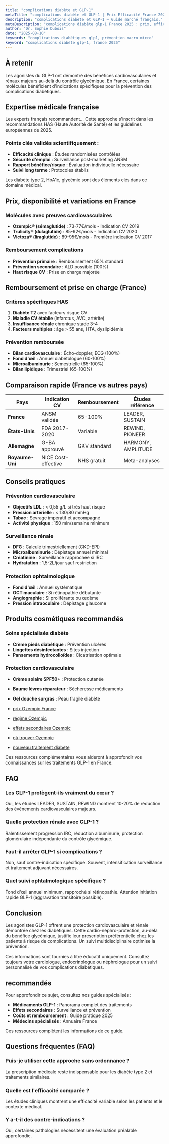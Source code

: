 ```yaml
---
title: "complications diabète et GLP-1"
metaTitle: "complications diabète et GLP-1 | Prix Efficacité France 2025"
description: "complications diabète et GLP-1 — Guide marché français."
metaDescription: "complications diabète glp-1 France 2025 : prix, efficacité, effets secondaires, remboursement. Guide médical complet et avis patients."
author: "Dr. Sophie Dubois"
date: "2025-08-10"
keywords: "complications diabétiques glp1, prévention macro micro"
keyword: "complications diabète glp-1, france 2025"
---
```


## À retenir

Les agonistes du GLP-1 ont démontré des bénéfices cardiovasculaires et rénaux majeurs au-delà du contrôle glycémique. En France, certaines molécules bénéficient d'indications spécifiques pour la prévention des complications diabétiques.

## Expertise médicale française

Les experts français recommandent... Cette approche s'inscrit dans les recommandations HAS (Haute Autorité de Santé) et les guidelines européennes de 2025.

### Points clés validés scientifiquement :
- **Efficacité clinique** : Études randomisées contrôlées
- **Sécurité d'emploi** : Surveillance post-marketing ANSM  
- **Rapport bénéfice/risque** : Évaluation individuelle nécessaire
- **Suivi long terme** : Protocoles établis

Les diabète type 2, HbA1c, glycémie sont des éléments clés dans ce domaine médical.

## Prix, disponibilité et variations en France

### Molécules avec preuves cardiovasculaires
- **Ozempic® (sémaglutide)** : 73-77€/mois - Indication CV 2019
- **Trulicity® (dulaglutide)** : 85-92€/mois - Indication CV 2020
- **Victoza® (liraglutide)** : 89-95€/mois - Première indication CV 2017

### Remboursement complications
- **Prévention primaire** : Remboursement 65% standard
- **Prévention secondaire** : ALD possible (100%)
- **Haut risque CV** : Prise en charge majorée

## Remboursement et prise en charge (France)

### Critères spécifiques HAS
1. **Diabète T2** avec facteurs risque CV
2. **Maladie CV établie** (infarctus, AVC, artérite)
3. **Insuffisance rénale** chronique stade 3-4
4. **Facteurs multiples** : âge > 55 ans, HTA, dyslipidémie

### Prévention remboursée
- **Bilan cardiovasculaire** : Écho-doppler, ECG (100%)
- **Fond d'œil** : Annuel diabétologue (60-100%)
- **Microalbuminurie** : Semestrielle (65-100%)
- **Bilan lipidique** : Trimestriel (65-100%)

## Comparaison rapide (France vs autres pays)

| Pays | Indication CV | Remboursement | Études référence |
|------|---------------|---------------|------------------|
| **France** | ANSM validée | 65-100% | LEADER, SUSTAIN |
| **États-Unis** | FDA 2017-2020 | Variable | REWIND, PIONEER |
| **Allemagne** | G-BA approuvé | GKV standard | HARMONY, AMPLITUDE |
| **Royaume-Uni** | NICE Cost-effective | NHS gratuit | Meta-analyses |

## Conseils pratiques

### Prévention cardiovasculaire
- **Objectifs LDL** : < 0,55 g/L si très haut risque
- **Pression artérielle** : < 130/80 mmHg
- **Tabac** : Sevrage impératif et accompagné
- **Activité physique** : 150 min/semaine minimum

### Surveillance rénale
- **DFG** : Calculé trimestriellement (CKD-EPI)
- **Microalbuminurie** : Dépistage annuel minimal
- **Créatinine** : Surveillance rapprochée si IRC
- **Hydratation** : 1,5-2L/jour sauf restriction

### Protection ophtalmologique
- **Fond d'œil** : Annuel systématique
- **OCT maculaire** : Si rétinopathie débutante
- **Angiographie** : Si proliférante ou œdème
- **Pression intraoculaire** : Dépistage glaucome

## Produits cosmétiques recommandés

### Soins spécialisés diabète
- **Crème pieds diabétique** : Prévention ulcères
- **Lingettes désinfectantes** : Sites injection
- **Pansements hydrocolloïdes** : Cicatrisation optimale

### Protection cardiovasculaire
- **Crème solaire SPF50+** : Protection cutanée
- **Baume lèvres réparateur** : Sécheresse médicaments
- **Gel douche surgras** : Peau fragile diabète

- [prix Ozempic France](../glp1-perte-de-poids/ozempic-prix/)
- [régime Ozempic](../glp1-perte-de-poids/ozempic-regime/)
- [effets secondaires Ozempic](../effets-secondaires-glp1/ozempic-danger/)
- [où trouver Ozempic](../glp1-perte-de-poids/ou-trouver-ozempic/)
- [nouveau traitement diabète](../medicaments-glp1/nouveau-traitement-diabete-type-2-injection/)

Ces ressources complémentaires vous aideront à approfondir vos connaissances sur les traitements GLP-1 en France.

## FAQ

### Les GLP-1 protègent-ils vraiment du cœur ?
Oui, les études LEADER, SUSTAIN, REWIND montrent 10-20% de réduction des événements cardiovasculaires majeurs.

### Quelle protection rénale avec GLP-1 ?
Ralentissement progression IRC, réduction albuminurie, protection glomérulaire indépendante du contrôle glycémique.

### Faut-il arrêter GLP-1 si complications ?
Non, sauf contre-indication spécifique. Souvent, intensification surveillance et traitement adjuvant nécessaires.

### Quel suivi ophtalmologique spécifique ?
Fond d'œil annuel minimum, rapproché si rétinopathie. Attention initiation rapide GLP-1 (aggravation transitoire possible).

## Conclusion

Les agonistes GLP-1 offrent une protection cardiovasculaire et rénale démontrée chez les diabétiques. Cette cardio-néphro-protection, au-delà du bénéfice glycémique, justifie leur prescription préférentielle chez les patients à risque de complications. Un suivi multidisciplinaire optimise la prévention.

 Ces informations sont fournies à titre éducatif uniquement. Consultez toujours votre cardiologue, endocrinologue ou néphrologue pour un suivi personnalisé de vos complications diabétiques.

##  recommandés

Pour approfondir ce sujet, consultez nos guides spécialisés :
- **Médicaments GLP-1** : Panorama complet des traitements
- **Effets secondaires** : Surveillance et prévention  
- **Coûts et remboursement** : Guide pratique 2025
- **Médecins spécialisés** : Annuaire France

Ces ressources complètent les informations de ce guide.

## Questions fréquentes (FAQ)

### Puis-je utiliser cette approche sans ordonnance ?
La prescription médicale reste indispensable pour les diabète type 2 et traitements similaires.

### Quelle est l'efficacité comparée ?
Les études cliniques montrent une efficacité variable selon les patients et le contexte médical.

### Y a-t-il des contre-indications ?
Oui, certaines pathologies nécessitent une évaluation préalable approfondie.
